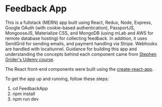 # Feedback App

This is a fullstack (MERN) app built using React, Redux, Node, Express, Google OAuth (with cookie-based authentication), PassportJS, MongooseJS, Materialize CSS, and MongoDB (using mLab and AWS for remote database hosting) for collecting feedback. In addition, it uses SendGrid for sending emails, and payment handling via Stripe. Webhooks are handled with localtunnel. Guidance for building this app and understanding the concepts behind each component came from [Stephen Grider's Udemy course](https://www.udemy.com/node-with-react-fullstack-web-development).

The React front-end components were built using the [create-react-app](https://github.com/facebook/create-react-app).

To get the app up and running, follow these steps:

1) cd FeedbackApp
2) npm install
3) npm run dev
